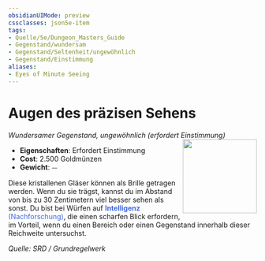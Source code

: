 ```yaml
---
obsidianUIMode: preview
cssclasses: json5e-item
tags:
- Quelle/5e/Dungeon_Masters_Guide
- Gegenstand/wundersam
- Gegenstand/Seltenheit/ungewöhnlich
- Gegenstand/Einstimmung
aliases:
- Eyes of Minute Seeing
---
```

# Augen des präzisen Sehens
*Wundersamer Gegenstand, ungewöhnlich (erfordert Einstimmung)*  
<img src="Symbolik/Gegenstände.webp" align="right" width="150">

- **Eigenschaften**: Erfordert Einstimmung
- **Cost**: 2.500 Goldmünzen
- **Gewicht**: ⏤

Diese kristallenen Gläser können als Brille getragen werden. Wenn du sie trägst, kannst du im Abstand von bis zu 30 Zentimetern viel besser sehen als sonst. Du bist bei Würfen auf <font color="royalblue">**Intelligenz** (Nachforschung)</font>, die einen scharfen Blick erfordern, im Vorteil, wenn du einen Bereich oder einen Gegenstand innerhalb dieser Reichweite untersuchst.

*Quelle: SRD / Grundregelwerk*